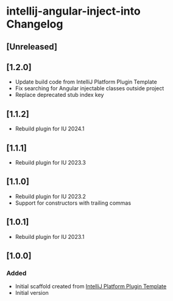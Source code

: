 <!-- Keep a Changelog guide -> https://keepachangelog.com -->

# intellij-angular-inject-into Changelog

## [Unreleased]

## [1.2.0]
- Update build code from IntelliJ Platform Plugin Template
- Fix searching for Angular injectable classes outside project
- Replace deprecated stub index key

## [1.1.2]
- Rebuild plugin for IU 2024.1

## [1.1.1]
- Rebuild plugin for IU 2023.3

## [1.1.0]
- Rebuild plugin for IU 2023.2
- Support for constructors with trailing commas

## [1.0.1]
- Rebuild plugin for IU 2023.1

## [1.0.0]
### Added
- Initial scaffold created from [IntelliJ Platform Plugin Template](https://github.com/JetBrains/intellij-platform-plugin-template)
- Initial version
